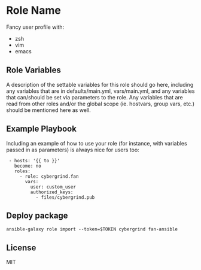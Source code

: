 Role Name
=========

Fancy user profile with:

- zsh
- vim
- emacs


Role Variables
--------------

A description of the settable variables for this role should go here, including any variables that are in defaults/main.yml, vars/main.yml, and any variables that can/should be set via parameters to the role. Any variables that are read from other roles and/or the global scope (ie. hostvars, group vars, etc.) should be mentioned here as well.

Example Playbook
----------------

Including an example of how to use your role (for instance, with variables passed in as parameters) is always nice for users too:

     - hosts: '{{ to }}'
       become: no
       roles:
         - role: cybergrind.fan
           vars:
             user: custom_user
             authorized_keys:
               - files/cybergrind.pub


Deploy package
--------------

`ansible-galaxy role import --token=$TOKEN cybergrind fan-ansible`

License
-------

MIT
